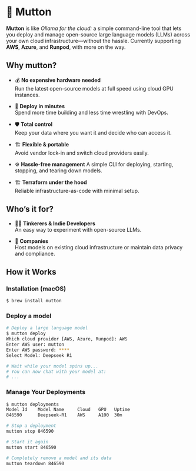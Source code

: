# 🐑 Mutton

**Mutton** is like *Ollama for the cloud:* a simple command-line tool that lets you deploy and manage open-source large language models (LLMs) across your own cloud infrastructure—without the hassle. Currently supporting **AWS**, **Azure**, and **Runpod**, with more on the way.

## Why mutton?

- 💰 **No expensive hardware needed**  
  Run the latest open-source models at full speed using cloud GPU instances.  

- 🚀 **Deploy in minutes**  
  Spend more time building and less time wrestling with DevOps.  

- 🛡️ **Total control**  
  Keep your data where you want it and decide who can access it.  

- 🏗️ **Flexible & portable**  
  Avoid vendor lock-in and switch cloud providers easily.  

- ⚙️ **Hassle-free management**
  A simple CLI for deploying, starting, stopping, and tearing down models.  

- 🏗️ **Terraform under the hood**  
  Reliable infrastructure-as-code with minimal setup.

## Who’s it for?

- 🧑‍💻 **Tinkerers & Indie Developers**  
  An easy way to experiment with open-source LLMs.

- 🏢 **Companies**  
  Host models on existing cloud infrastructure or maintain data privacy and compliance.

## How it Works

### Installation (macOS)

```bash
$ brew install mutton
```

### Deploy a model

```bash
# Deploy a large language model
$ mutton deploy
Which cloud provider [AWS, Azure, Runpod]: AWS
Enter AWS user: mutton
Enter AWS password: ****
Select Model: Deepseek R1

# Wait while your model spins up...
# You can now chat with your model at:
# ...
```


### Manage Your Deployments

```bash 
$ mutton deployments
Model Id    Model Name     Cloud   GPU   Uptime
846590      Deepseek-R1    AWS     A100  30m

# Stop a deployment
mutton stop 846590

# Start it again
mutton start 846590

# Completely remove a model and its data
mutton teardown 846590
```
